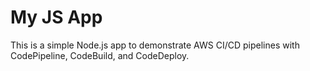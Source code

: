 # My JS App
This is a simple Node.js app to demonstrate AWS CI/CD pipelines with CodePipeline, CodeBuild, and CodeDeploy.
